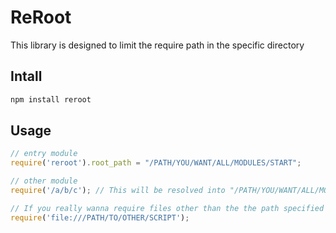 # ReRoot #
This library is designed to limit the require path in the specific directory

## Intall ##
```sh
npm install reroot
```

## Usage ##
```javascript
// entry module
require('reroot').root_path = "/PATH/YOU/WANT/ALL/MODULES/START";

// other module
require('/a/b/c'); // This will be resolved into "/PATH/YOU/WANT/ALL/MODULES/START/a/b/c"

// If you really wanna require files other than the the path specified
require('file:///PATH/TO/OTHER/SCRIPT');
```